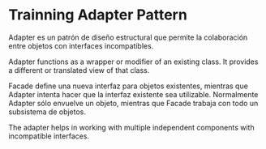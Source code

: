 # Trainning Adapter Pattern

Adapter es un patrón de diseño estructural que permite la colaboración entre objetos con interfaces incompatibles.

Adapter functions as a wrapper or modifier of an existing class. It provides a different or translated view of that class.

Facade define una nueva interfaz para objetos existentes, mientras que Adapter intenta hacer que la interfaz existente sea utilizable. Normalmente Adapter sólo envuelve un objeto, mientras que Facade trabaja con todo un subsistema de objetos.

The adapter helps in working with multiple independent components with incompatible interfaces.